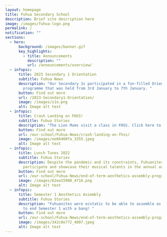 ```yaml
---
layout: homepage
title: Fuhua Secondary School
description: Brief site description here
image: /images/fuhua-logo.png
permalink: /
notification: ""
sections:
  - hero:
      background: /images/banner.gif
      key_highlights:
        - title: Announcements
          description: ""
          url: /announcements/overview/
  - infopic:
      title: 2023 Secondary 1 Orientation
      subtitle: Fuhua News
      description: "Our Secondary 1s participated in a fun-filled Orientation Week
        programme that was held from 3rd January to 7th January. "
      button: Find out more
      url: /2023-Secondary1-Orientation/
      image: /images/s1o.png
      alt: Image alt text
  - infopic:
      title: Crash Landing on FHSS!
      subtitle: Fuhua Stories
      description: "The Lion Mums visit a class in FHSS. Click here to watch! "
      button: Find out more
      url: /our-school/Fuhua-News/crash-landing-on-fhss/
      image: /images/ee66460fa_3355.jpeg
      alt: Image alt text
  - infopic:
      title: Lunch Tunes 2022
      subtitle: Fuhua Stories
      description: Despite the pandemic and its constraints, Fuhuanites were eager to
        participate and showcase their musical talents in the annual arts event.
      button: Find out more
      url: /our-school/Fuhua-News/end-of-term-aesthetics-assembly-programme/
      image: /images/62ea15908_4716.png
      alt: Image alt text
  - infopic:
      title: Semester 1 Aesthetics Assembly
      subtitle: Fuhua Stories
      description: "Fuhuanites were ecstatic to be able to assemble as a whole school
        to end Semester 1 with a bang! "
      button: Find out more
      url: /our-school/Fuhua-News/end-of-term-aesthetics-assembly-programme/
      image: /images/342c8e772_4807.jpeg
      alt: Image alt text
---
```

